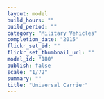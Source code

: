 ```yaml
---
layout: model
build_hours: ""
build_period: ""
category: "Military Vehicles"
completion_date: "2015"
flickr_set_id: ""
flickr_set_thumbnail_url: ""
model_id: "180"
publish: false
scale: "1/72"
summary: ""
title: "Universal Carrier"
---
```



